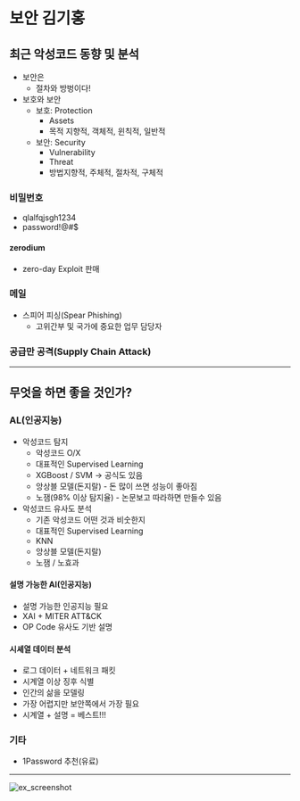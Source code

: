 # 보안 김기홍

## 최근 악성코드 동향 및 분석
* 보안은 
	- 절차와 방벙이다!
* 보호와 보안
	- 보호: Protection
		+ Assets
		+ 목적 지향적, 객체적, 윈칙적, 일반적
	- 보안: Security
		+ Vulnerability
		+ Threat
		+ 방법지향적, 주체적, 절차적, 구체적

### 비밀번호
* qlalfqjsgh1234
* password!@#$

#### zerodium
* zero-day Exploit 판매

### 메일
* 스피어 피싱(Spear Phishing)
	- 고위간부 및 국가에 중요한 업무 담당자
### 공급만 공격(Supply Chain Attack)

---
## 무엇을 하면 좋을 것인가?

### AL(인공지능)
* 악성코드 탐지
	- 악성코드 O/X
	- 대표적인 Supervised Learning
	- XGBoost / SVM -> 공식도 있음
	- 앙상블 모델(돈지랄)	- 돈 많이 쓰면 성능이 좋아짐
	- 노잼(98% 이상 탐지율) - 논문보고 따라하면 만들수 있음
* 악성코드 유사도 분석
	- 기존 악성코드 어떤 것과 비숫한지
	- 대표적인 Supervised Learning
	- KNN
	- 앙상블 모델(돈지랄)
	- 노잼 / 노효과

#### 설명 가능한 AI(인공지능)
* 설명 가능한 인공지능 필요
* XAI + MITER ATT&CK
* OP Code 유사도 기반 설명

#### 시셰열 데이터 분석
* 로그 데이터 + 네트워크 패킷
* 시계열 이상 징후 식별
* 인간의 삶을 모델링
* 가장 어렵지만 보안쪽에서 가장 필요
* 시계열 + 설명 = 베스트!!!

### 기타
* 1Password 추천(유료)


---
![ex_screenshot](./img/screenshot.png)